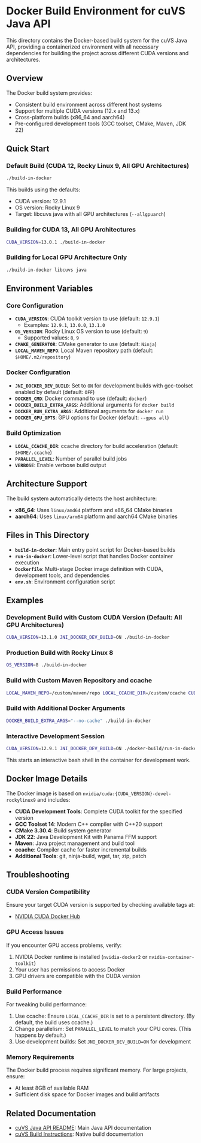 # Docker Build Environment for cuVS Java API

This directory contains the Docker-based build system for the cuVS Java API, providing a containerized environment with all necessary dependencies for building the project across different CUDA versions and architectures.

## Overview

The Docker build system provides:
- Consistent build environment across different host systems
- Support for multiple CUDA versions (12.x and 13.x)
- Cross-platform builds (x86_64 and aarch64)
- Pre-configured development tools (GCC toolset, CMake, Maven, JDK 22)

## Quick Start

### Default Build (CUDA 12, Rocky Linux 9, All GPU Architectures)

```bash
./build-in-docker
```

This builds using the defaults:
- CUDA version: 12.9.1
- OS version: Rocky Linux 9
- Target: libcuvs java with all GPU architectures (`--allgpuarch`)

### Building for CUDA 13, All GPU Architectures

```bash
CUDA_VERSION=13.0.1 ./build-in-docker
```

### Building for Local GPU Architecture Only

```bash
./build-in-docker libcuvs java
```

## Environment Variables

### Core Configuration

- **`CUDA_VERSION`**: CUDA toolkit version to use (default: `12.9.1`)
  - Examples: `12.9.1`, `13.0.0`, `13.1.0`
- **`OS_VERSION`**: Rocky Linux OS version to use (default: `9`)
  - Supported values: `8`, `9`
- **`CMAKE_GENERATOR`**: CMake generator to use (default: `Ninja`)
- **`LOCAL_MAVEN_REPO`**: Local Maven repository path (default: `$HOME/.m2/repository`)

### Docker Configuration

- **`JNI_DOCKER_DEV_BUILD`**: Set to `ON` for development builds with gcc-toolset enabled by default (default: `OFF`)
- **`DOCKER_CMD`**: Docker command to use (default: `docker`)
- **`DOCKER_BUILD_EXTRA_ARGS`**: Additional arguments for `docker build`
- **`DOCKER_RUN_EXTRA_ARGS`**: Additional arguments for `docker run`
- **`DOCKER_GPU_OPTS`**: GPU options for Docker (default: `--gpus all`)

### Build Optimization

- **`LOCAL_CCACHE_DIR`**: ccache directory for build acceleration (default: `$HOME/.ccache`)
- **`PARALLEL_LEVEL`**: Number of parallel build jobs
- **`VERBOSE`**: Enable verbose build output

## Architecture Support

The build system automatically detects the host architecture:
- **x86_64**: Uses `linux/amd64` platform and x86_64 CMake binaries
- **aarch64**: Uses `linux/arm64` platform and aarch64 CMake binaries

## Files in This Directory

- **`build-in-docker`**: Main entry point script for Docker-based builds
- **`run-in-docker`**: Lower-level script that handles Docker container execution
- **`Dockerfile`**: Multi-stage Docker image definition with CUDA, development tools, and dependencies
- **`env.sh`**: Environment configuration script

## Examples

### Development Build with Custom CUDA Version (Default: All GPU Architectures)

```bash
CUDA_VERSION=13.1.0 JNI_DOCKER_DEV_BUILD=ON ./build-in-docker
```

### Production Build with Rocky Linux 8

```bash
OS_VERSION=8 ./build-in-docker
```

### Build with Custom Maven Repository and ccache

```bash
LOCAL_MAVEN_REPO=/custom/maven/repo LOCAL_CCACHE_DIR=/custom/ccache CUDA_VERSION=13.0.1 ./build-in-docker
```

### Build with Additional Docker Arguments

```bash
DOCKER_BUILD_EXTRA_ARGS="--no-cache" ./build-in-docker
```

### Interactive Development Session

```bash
CUDA_VERSION=12.9.1 JNI_DOCKER_DEV_BUILD=ON ./docker-build/run-in-docker
```

This starts an interactive bash shell in the container for development work.

## Docker Image Details

The Docker image is based on `nvidia/cuda:{CUDA_VERSION}-devel-rockylinux9` and includes:

- **CUDA Development Tools**: Complete CUDA toolkit for the specified version
- **GCC Toolset 14**: Modern C++ compiler with C++20 support
- **CMake 3.30.4**: Build system generator
- **JDK 22**: Java Development Kit with Panama FFM support
- **Maven**: Java project management and build tool
- **ccache**: Compiler cache for faster incremental builds
- **Additional Tools**: git, ninja-build, wget, tar, zip, patch

## Troubleshooting

### CUDA Version Compatibility

Ensure your target CUDA version is supported by checking available tags at:
- [NVIDIA CUDA Docker Hub](https://hub.docker.com/r/nvidia/cuda/tags)

### GPU Access Issues

If you encounter GPU access problems, verify:
1. NVIDIA Docker runtime is installed (`nvidia-docker2` or `nvidia-container-toolkit`)
2. Your user has permissions to access Docker
3. GPU drivers are compatible with the CUDA version

### Build Performance

For tweaking build performance:
1. Use ccache: Ensure `LOCAL_CCACHE_DIR` is set to a persistent directory. (By default, the build uses ccache.)
2. Change parallelism: Set `PARALLEL_LEVEL` to match your CPU cores. (This happens by default.)
3. Use development builds: Set `JNI_DOCKER_DEV_BUILD=ON` for development

### Memory Requirements

The Docker build process requires significant memory. For large projects, ensure:
- At least 8GB of available RAM
- Sufficient disk space for Docker images and build artifacts

## Related Documentation

- [cuVS Java API README](../README.md): Main Java API documentation
- [cuVS Build Instructions](https://docs.rapids.ai/api/cuvs/stable/build/): Native build documentation
